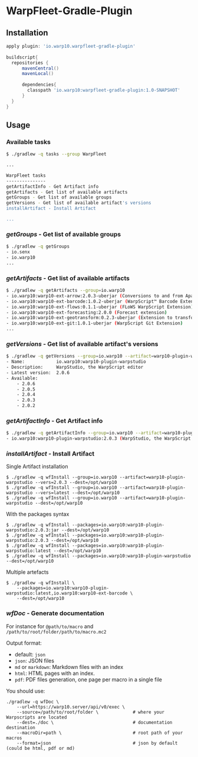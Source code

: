 # WarpFleet-Gradle-Plugin

## Installation

```groovy
apply plugin: 'io.warp10.warpfleet-gradle-plugin'
 
buildscript{
  repositories {
      mavenCentral()
      mavenLocal()
 
      dependencies{
        classpath 'io.warp10:warpfleet-gradle-plugin:1.0-SNAPSHOT'
      }
  }
}
```


## Usage

### Available tasks

```bash
$ ./gradlew -q tasks --group WarpFleet

...

WarpFleet tasks
---------------
getArtifactInfo - Get Artifact info
getArtifacts - Get list of available artifacts
getGroups - Get list of available groups
getVersions - Get list of available artifact's versions
installArtifact - Install Artifact

...
```

### *getGroups* - Get list of available groups

```bash
$ ./gradlew -q getGroups 
- io.senx
- io.warp10
...
```

### *getArtifacts* - Get list of available artifacts

```bash
$ ./gradlew -q getArtifacts --group=io.warp10
- io.warp10:warp10-ext-arrow:2.0.3-uberjar (Conversions to and from Apache Arrow streaming format)
- io.warp10:warp10-ext-barcode:1.0.2-uberjar (WarpScript™ Barcode Extension)
- io.warp10:warp10-ext-flows:0.1.1-uberjar (FLoWS WarpScript Extension)
- io.warp10:warp10-ext-forecasting:2.0.0 (Forecast extension)
- io.warp10:warp10-ext-geotransform:0.2.3-uberjar (Extension to transform coordinates from one geographic coordinate system to another. Based on Proj4J.)
- io.warp10:warp10-ext-git:1.0.1-uberjar (WarpScript Git Extension)
...
```


### *getVersions* - Get list of available artifact's versions

```bash
$ ./gradlew -q getVersions --group=io.warp10 --artifact=warp10-plugin-warpstudio
- Name:            io.warp10:warp10-plugin-warpstudio
- Description:     WarpStudio, the WarpScript editor
- Latest version:  2.0.6
- Available:
    - 2.0.6
    - 2.0.5
    - 2.0.4
    - 2.0.3
    - 2.0.2
```

### *getArtifactInfo* - Get Artifact info

```bash
$ ./gradlew -q getArtifactInfo --group=io.warp10 --artifact=warp10-plugin-warpstudio --vers=2.0.3
- io.warp10:warp10-plugin-warpstudio:2.0.3 (WarpStudio, the WarpScript editor)
```

### *installArtifact* - Install Artifact

Single Artifact installation

    $ ./gradlew -q wfInstall --group=io.warp10 --artifact=warp10-plugin-warpstudio --vers=2.0.3 --dest=/opt/warp10
    $ ./gradlew -q wfInstall --group=io.warp10 --artifact=warp10-plugin-warpstudio --vers=latest --dest=/opt/warp10
    $ ./gradlew -q wfInstall --group=io.warp10 --artifact=warp10-plugin-warpstudio --dest=/opt/warp10

With the packages syntax

    $ ./gradlew -q wfInstall --packages=io.warp10:warp10-plugin-warpstudio:2.0.3:jar --dest=/opt/warp10
    $ ./gradlew -q wfInstall --packages=io.warp10:warp10-plugin-warpstudio:2.0.3 --dest=/opt/warp10
    $ ./gradlew -q wfInstall --packages=io.warp10:warp10-plugin-warpstudio:latest --dest=/opt/warp10
    $ ./gradlew -q wfInstall --packages=io.warp10:warp10-plugin-warpstudio --dest=/opt/warp10

Multiple artefacts

    $ ./gradlew -q wfInstall \
        --packages=io.warp10:warp10-plugin-warpstudio:latest,io.warp10:warp10-ext-barcode \
        --dest=/opt/warp10


### *wfDoc* - Generate documentation

For instance for `@path/to/macro` and `/path/to/root/folder/path/to/macro.mc2`

Output format:

- default: `json`
- `json`: JSON files
- `md` or `markdown`: Markdown files with an index
- `html`: HTML pages with an index.
- `pdf`: PDF files generation, one page per macro in a single file


You should use:

    ./gradlew -q wfDoc \
        --url=https://warp10.server/api/v0/exec \ 
        --source=/path/to/root/folder \             # where your Warpscripts are located  
        --dest=./doc \                              # documentation destination
        --macroDir=path \                           # root path of your macros
        --format=json                               # json by default (could be html, pdf or md)

